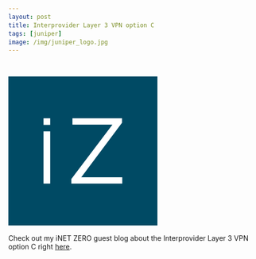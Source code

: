 ```yaml
---
layout: post
title: Interprovider Layer 3 VPN option C
tags: [juniper]
image: /img/juniper_logo.jpg
---
```


<br>                

![iNET Zero logo](/img/inetzero.png "iNET Zero logo") 

<p>
Check out my iNET ZERO guest blog about the Interprovider Layer 3 VPN option C right <a href="https://inetzero.com/interprovider-layer-3-vpn-option-c-2/" target="_blank">here</a>.
</p>